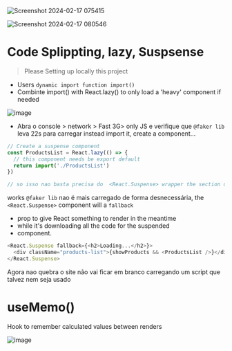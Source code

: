 ![Screenshot 2024-02-17 075415](https://github.com/geraldotech/DevMap/assets/92253544/1512e3eb-cd08-465b-a324-501efd8c7b81)

![Screenshot 2024-02-17 080546](https://github.com/geraldotech/DevMap/assets/92253544/6cba8cd4-537a-4b49-9207-932da4a408ec)

# Code Splippting, lazy, Suspsense

> Please Setting up locally this project

- Users `dynamic import function import()`
- Combinte import() with React.lazy() to only load a 'heavy' component if needed

![image](https://github.com/geraldotech/DevMap/assets/92253544/0b488487-7a80-44dd-a2e9-ddc889d4cc3a)

- Abra o console > network > Fast 3G> only JS e verifique que `@faker lib` leva 22s para carregar
  instead import it, create a component...

```js
// Create a suspense component
const ProductsList = React.lazy(() => {
  // this component needs be export default
  return import('./ProductsList')
})

// so isso nao basta precisa do  <React.Suspense> wrapper the section do ProducstList checkout below
```

works `@faker lib` nao é mais carregado de forma desnecessária, the `<React.Suspense>` component will a `fallback`

- prop to give React something to render in the meantime
- while it's downloading all the code for the suspended
- component.

```js
<React.Suspense fallback={<h2>Loading...</h2>}>
  <div className="products-list">{showProducts && <ProductsList />}</div>
</React.Suspense>
```

Agora nao quebra o site não vai ficar em branco carregando um script que talvez nem seja usado

# useMemo()

Hook to remember calculated values between renders



![image](https://github.com/geraldotech/DevMap/assets/92253544/afd4728f-4b96-43d0-8757-0132325236b2)


